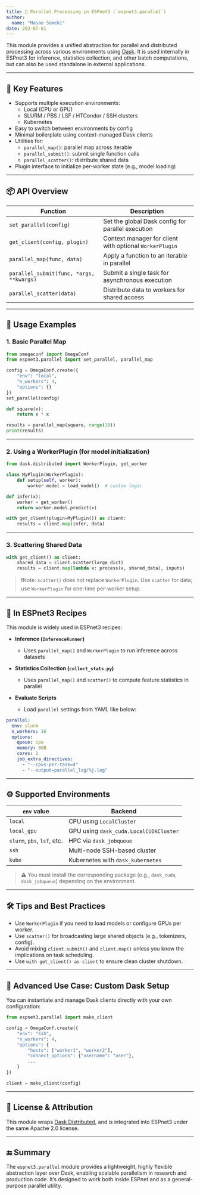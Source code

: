 ```yaml
---
title: 📘 Parallel Processing in ESPnet3 (`espnet3.parallel`)
author:
  name: "Masao Someki"
date: 202-07-01
---
```


This module provides a unified abstraction for parallel and distributed processing across various environments using [Dask](https://docs.dask.org). It is used internally in ESPnet3 for inference, statistics collection, and other batch computations, but can also be used standalone in external applications.

---

## 🚀 Key Features

- Supports multiple execution environments:
  - Local (CPU or GPU)
  - SLURM / PBS / LSF / HTCondor / SSH clusters
  - Kubernetes
- Easy to switch between environments by config
- Minimal boilerplate using context-managed Dask clients
- Utilities for:
  - `parallel_map()`: parallel map across iterable
  - `parallel_submit()`: submit single function calls
  - `parallel_scatter()`: distribute shared data
- Plugin interface to initialize per-worker state (e.g., model loading)

---

## 📦 API Overview

| Function | Description |
|----------|-------------|
| `set_parallel(config)` | Set the global Dask config for parallel execution |
| `get_client(config, plugin)` | Context manager for client with optional `WorkerPlugin` |
| `parallel_map(func, data)` | Apply a function to an iterable in parallel |
| `parallel_submit(func, *args, **kwargs)` | Submit a single task for asynchronous execution |
| `parallel_scatter(data)` | Distribute data to workers for shared access |

---

## 🧩 Usage Examples

### 1. Basic Parallel Map

```python
from omegaconf import OmegaConf
from espnet3.parallel import set_parallel, parallel_map

config = OmegaConf.create({
    "env": "local",
    "n_workers": 4,
    "options": {}
})
set_parallel(config)

def square(x):
    return x * x

results = parallel_map(square, range(10))
print(results)
````

---

### 2. Using a WorkerPlugin (for model initialization)

```python
from dask.distributed import WorkerPlugin, get_worker

class MyPlugin(WorkerPlugin):
    def setup(self, worker):
        worker.model = load_model()  # custom logic

def infer(x):
    worker = get_worker()
    return worker.model.predict(x)

with get_client(plugin=MyPlugin()) as client:
    results = client.map(infer, data)
```

---

### 3. Scattering Shared Data

```python
with get_client() as client:
    shared_data = client.scatter(large_dict)
    results = client.map(lambda x: process(x, shared_data), inputs)
```

> ❗️Note: `scatter()` does not replace `WorkerPlugin`. Use `scatter` for data; use `WorkerPlugin` for one-time per-worker setup.

---

## 🧠 In ESPnet3 Recipes

This module is widely used in ESPnet3 recipes:

* **Inference (`InferenceRunner`)**

  * Uses `parallel_map()` and `WorkerPlugin` to run inference across datasets
* **Statistics Collection (`collect_stats.py`)**

  * Uses `parallel_map()` and `scatter()` to compute feature statistics in parallel
* **Evaluate Scripts**

  * Load `parallel` settings from YAML like below:

```yaml
parallel:
  env: slurm
  n_workers: 16
  options:
    queue: cpu
    memory: 8GB
    cores: 1
    job_extra_directives:
      - "--cpus-per-task=4"
      - "--output=parallel_log/%j.log"
```

---

## ⚙ Supported Environments

| `env` value                 | Backend                                |
| --------------------------- | -------------------------------------- |
| `local`                     | CPU using `LocalCluster`               |
| `local_gpu`                 | GPU using `dask_cuda.LocalCUDACluster` |
| `slurm`, `pbs`, `lsf`, etc. | HPC via `dask_jobqueue`                |
| `ssh`                       | Multi-node SSH-based cluster           |
| `kube`                      | Kubernetes with `dask_kubernetes`      |

> ⚠️ You must install the corresponding package (e.g., `dask_cuda`, `dask_jobqueue`) depending on the environment.

---

## 🛠 Tips and Best Practices

* Use `WorkerPlugin` if you need to load models or configure GPUs per worker.
* Use `scatter()` for broadcasting large shared objects (e.g., tokenizers, config).
* Avoid mixing `client.submit()` and `client.map()` unless you know the implications on task scheduling.
* Use `with get_client() as client` to ensure clean cluster shutdown.

---

## 🧪 Advanced Use Case: Custom Dask Setup

You can instantiate and manage Dask clients directly with your own configuration:

```python
from espnet3.parallel import make_client

config = OmegaConf.create({
    "env": "ssh",
    "n_workers": 4,
    "options": {
        "hosts": ["worker1", "worker2"],
        "connect_options": {"username": "user"},
        ...
    }
})

client = make_client(config)
```

---

## 🧾 License & Attribution

This module wraps [Dask Distributed](https://distributed.dask.org), and is integrated into ESPnet3 under the same Apache 2.0 license.

---

## 🔚 Summary

The `espnet3.parallel` module provides a lightweight, highly flexible abstraction layer over Dask, enabling scalable parallelism in research and production code. It’s designed to work both inside ESPnet and as a general-purpose parallel utility.
